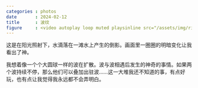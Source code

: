 ```yaml
---
categories : photos
date       : 2024-02-12
title      : 波纹
figure     : <video autoplay loop muted playsinline src="/assets/img/ripples_720p.mp4"></video><script>document.querySelector('video').playbackRate = 0.25;</script>
---
```

这是在阳光照射下，水滴落在一滩水上产生的倒影。画面里一圈圈的明暗变化让我看出了神。

我想着像一个个大圆球一样的波在扩散。波与波相遇后发生的神奇的事情。如果两个波持续不停，那么他们可以叠加出驻波……这一大堆我还不知道的事，有点好玩，也有点让我觉得我永远都不会弄明白。